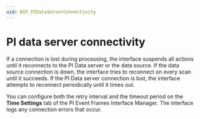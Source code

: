 ```yaml
---
uid: BIF_PIDataServerConnectivity
---
```


# PI data server connectivity

If a connection is lost during processing, the interface suspends all actions until it reconnects to the PI Data server or the data source. If the data source connection is down, the interface tries to reconnect on every scan until it succeeds. If the PI Data server connection is lost,
the interface attempts to reconnect periodically until it times out.

You can configure both the retry interval and the timeout period on the **Time Settings** tab of the PI Event Frames Interface Manager. The interface logs any connection errors that occur.
